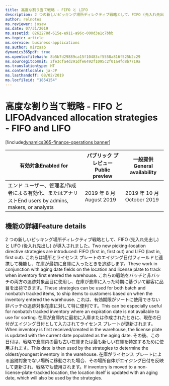 ```yaml
---
title: 高度な割り当て戦略 - FIFO と LIFO
description: 2 つの新しいピッキング場所ディレクティブ戦略として、FIFO (先入れ先出し) と LIFO (後入れ先出し) が導入されました。 これらは場所とライセンス プレートのエイジング日付フィールドと連携して機能し、在庫が最初に倉庫に入ったときを追跡します。
author: relnotes
ms.reviewer: josaw
ms.date: 07/31/2019
ms.assetid: 8262278d-615e-e911-a96c-000d3a1c7bbb
ms.topic: article
ms.service: business-applications
ms.author: mirzaab
dynamics365pdf: true
ms.openlocfilehash: 8b5b7d29889ca15f10483cf5558a816f525b2c29
ms.sourcegitcommit: 2fe3cfa4d291dfe6492f1095c2f01a4fd8b7719a
ms.translationtype: HT
ms.contentlocale: ja-JP
ms.lasthandoff: 08/02/2019
ms.locfileid: "1854154"
---
```

# <a name="advanced-allocation-strategies---fifo-and-lifo"></a><span data-ttu-id="f561c-104">高度な割り当て戦略 - FIFO と LIFO</span><span class="sxs-lookup"><span data-stu-id="f561c-104">Advanced allocation strategies - FIFO and LIFO</span></span>
[!include[dynamics365-finance-operations banner](../includes/dynamics365-finance-operations.md)]

| <span data-ttu-id="f561c-105">有効対象</span><span class="sxs-lookup"><span data-stu-id="f561c-105">Enabled for</span></span>    |  <span data-ttu-id="f561c-106">パブリック プレビュー</span><span class="sxs-lookup"><span data-stu-id="f561c-106">Public preview</span></span> | <span data-ttu-id="f561c-107">一般提供</span><span class="sxs-lookup"><span data-stu-id="f561c-107">General availability</span></span> | 
| ---------- | ---------- |---------- |
|<span data-ttu-id="f561c-108">エンド ユーザー、管理者/作成者による有効化、またはアナリスト</span><span class="sxs-lookup"><span data-stu-id="f561c-108">End users by admins, makers, or analysts</span></span>|<span data-ttu-id="f561c-109">2019 年 8 月</span><span class="sxs-lookup"><span data-stu-id="f561c-109">August 2019</span></span>| <span data-ttu-id="f561c-110">2019 年 10 月</span><span class="sxs-lookup"><span data-stu-id="f561c-110">October 2019</span></span>|






## <a name="feature-details"></a><span data-ttu-id="f561c-111">機能の詳細</span><span class="sxs-lookup"><span data-stu-id="f561c-111">Feature details</span></span>
<!--feature detail start -->
<span data-ttu-id="f561c-112">2 つの新しいピッキング場所ディレクティブ戦略として、FIFO (先入れ先出し) と LIFO (後入れ先出し) が導入されました。</span><span class="sxs-lookup"><span data-stu-id="f561c-112">Two new picking-location directive strategies are introduced: FIFO (first in, first out) and LIFO (last in, first out).</span></span> <span data-ttu-id="f561c-113">これらは場所とライセンス プレートのエイジング日付フィールドと連携して機能し、在庫が最初に倉庫に入ったときを追跡します。</span><span class="sxs-lookup"><span data-stu-id="f561c-113">These work in conjunction with aging date fields on the location and license plate to track when inventory first entered the warehouse.</span></span> <span data-ttu-id="f561c-114">これらの戦略をバッチと非バッチの両方の追跡対象品目に使用し、在庫が倉庫に入った時期に基づいて顧客に品目を出荷できます。</span><span class="sxs-lookup"><span data-stu-id="f561c-114">These strategies can be used for both batch and nonbatch tracked items, to ship items to customers based on when the inventory entered the warehouse.</span></span> <span data-ttu-id="f561c-115">これは、有効期限がソートに使用できない非バッチの追跡対象在庫に対して特に便利です。</span><span class="sxs-lookup"><span data-stu-id="f561c-115">This can be especially useful for nonbatch tracked inventory where an expiration date is not available to use for sorting.</span></span> <span data-ttu-id="f561c-116">在庫が倉庫内に最初に入庫または作成されたときに、現在の日付がエイジング日付として入力されてライセンス プレートが更新されます。</span><span class="sxs-lookup"><span data-stu-id="f561c-116">When inventory is first received/created in the warehouse, the license plate is updated with the current date populated as the aging date.</span></span> <span data-ttu-id="f561c-117">その後、この日付は、戦略で倉庫内の最も古い在庫または最も新しい在庫を特定するために使用されます。</span><span class="sxs-lookup"><span data-stu-id="f561c-117">This date is then used by the strategies to determine the oldest/youngest inventory in the warehouse.</span></span> <span data-ttu-id="f561c-118">在庫がライセンス プレートによる追跡対象でない場所に移動された場合、その場所自体がエイジング日付を反映して更新され、戦略でも使用されます。</span><span class="sxs-lookup"><span data-stu-id="f561c-118">If inventory is moved to a non-license-plate-tracked location, the location itself is updated with an aging date, which will also be used by the strategies.</span></span>
<!--feature detail end -->











